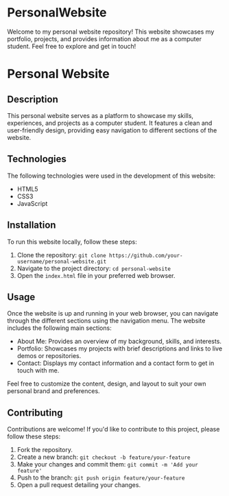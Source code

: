 # PersonalWebsite
Welcome to my personal website repository! This website showcases my portfolio, projects, and provides information about me as a computer student. Feel free to explore and get in touch!
# Personal Website

## Description
This personal website serves as a platform to showcase my skills, experiences, and projects as a computer student. It features a clean and user-friendly design, providing easy navigation to different sections of the website.

## Technologies
The following technologies were used in the development of this website:
- HTML5
- CSS3
- JavaScript

## Installation
To run this website locally, follow these steps:
1. Clone the repository: `git clone https://github.com/your-username/personal-website.git`
2. Navigate to the project directory: `cd personal-website`
3. Open the `index.html` file in your preferred web browser.

## Usage
Once the website is up and running in your web browser, you can navigate through the different sections using the navigation menu. The website includes the following main sections:
- About Me: Provides an overview of my background, skills, and interests.
- Portfolio: Showcases my projects with brief descriptions and links to live demos or repositories.
- Contact: Displays my contact information and a contact form to get in touch with me.

Feel free to customize the content, design, and layout to suit your own personal brand and preferences.

## Contributing
Contributions are welcome! If you'd like to contribute to this project, please follow these steps:
1. Fork the repository.
2. Create a new branch: `git checkout -b feature/your-feature`
3. Make your changes and commit them: `git commit -m 'Add your feature'`
4. Push to the branch: `git push origin feature/your-feature`
5. Open a pull request detailing your changes.

